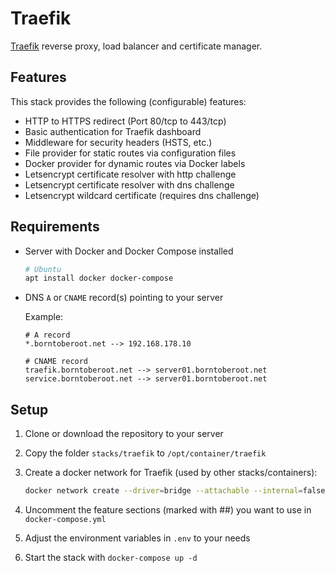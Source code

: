 # Traefik

[Traefik][traefik_website] reverse proxy, load balancer and certificate manager.

## Features

This stack provides the following (configurable) features:

- HTTP to HTTPS redirect (Port 80/tcp to 443/tcp)
- Basic authentication for Traefik dashboard
- Middleware for security headers (HSTS, etc.)
- File provider for static routes via configuration files
- Docker provider for dynamic routes via Docker labels
- Letsencrypt certificate resolver with http challenge
- Letsencrypt certificate resolver with dns challenge
- Letsencrypt wildcard certificate (requires dns challenge)

## Requirements

- Server with Docker and Docker Compose installed

  ```bash
  # Ubuntu
  apt install docker docker-compose
  ```

- DNS `A` or `CNAME` record(s) pointing to your server
  
  Example:
  
  ```plaintext
  # A record
  *.borntoberoot.net --> 192.168.178.10
  
  # CNAME record
  traefik.borntoberoot.net --> server01.borntoberoot.net
  service.borntoberoot.net --> server01.borntoberoot.net
  ```
## Setup

1. Clone or download the repository to your server
2. Copy the folder `stacks/traefik` to `/opt/container/traefik`
3. Create a docker network for Traefik (used by other stacks/containers):
   
   ```bash
   docker network create --driver=bridge --attachable --internal=false traefik_proxy
   ```
4. Uncomment the feature sections (marked with ##) you want to use in `docker-compose.yml`
5. Adjust the environment variables in `.env` to your needs
6. Start the stack with `docker-compose up -d`

[traefik_website]: https://traefik.io/
